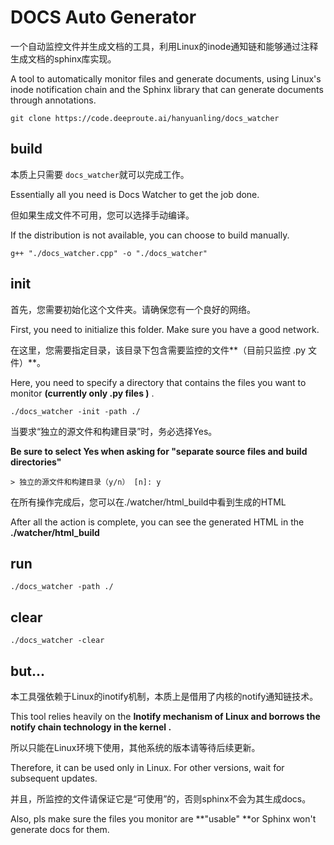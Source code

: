 # DOCS Auto Generator



一个自动监控文件并生成文档的工具，利用Linux的inode通知链和能够通过注释生成文档的sphinx库实现。

A tool to automatically monitor files and generate documents, using Linux's inode notification chain and the Sphinx library that can generate documents through annotations.

```shell
git clone https://code.deeproute.ai/hanyuanling/docs_watcher
```

## build

本质上只需要 <code>docs_watcher</code>就可以完成工作。

Essentially all you need is Docs Watcher to get the job done.

但如果生成文件不可用，您可以选择手动编译。

If the distribution is not available, you can choose to build manually.

```shell
g++ "./docs_watcher.cpp" -o "./docs_watcher"
```

## init

首先，您需要初始化这个文件夹。请确保您有一个良好的网络。

First, you need to initialize this folder. Make sure you have a good network.

在这里，您需要指定目录，该目录下包含需要监控的文件**（目前只监控 .py 文件）**。

Here, you need to specify a directory that contains the files you want to monitor **(currently only .py files )** .

```shell
./docs_watcher -init -path ./
```

当要求“独立的源文件和构建目录”时，务必选择Yes。

**Be sure to select Yes when asking for "separate source files and build directories"**

```shell
> 独立的源文件和构建目录（y/n） [n]: y
```

在所有操作完成后，您可以在./watcher/html_build中看到生成的HTML

After all the action is complete, you can see the generated HTML in the **./watcher/html_build**

## run

```shell
./docs_watcher -path ./
```

## clear

```shell
./docs_watcher -clear
```

## but...

本工具强依赖于Linux的inotify机制，本质上是借用了内核的notify通知链技术。

This tool relies heavily on the **Inotify mechanism of Linux and borrows the notify chain technology in the kernel .**

所以只能在Linux环境下使用，其他系统的版本请等待后续更新。

Therefore, it can be used only in Linux. For other versions, wait for subsequent updates.

并且，所监控的文件请保证它是“可使用”的，否则sphinx不会为其生成docs。

Also, pls make sure the files you monitor are **"usable" **or Sphinx won't generate docs for them.